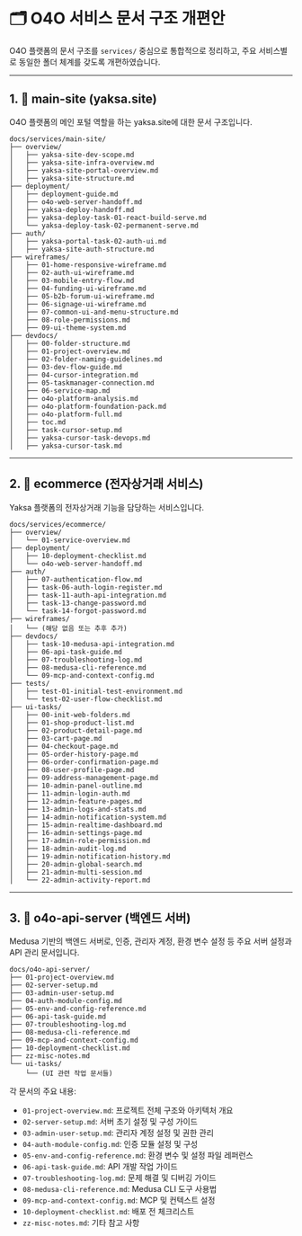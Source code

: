 # 🗂️ O4O 서비스 문서 구조 개편안

O4O 플랫폼의 문서 구조를 `services/` 중심으로 통합적으로 정리하고, 주요 서비스별로 동일한 폴더 체계를 갖도록 개편하였습니다.

---

## 1. 📁 main-site (yaksa.site)

O4O 플랫폼의 메인 포털 역할을 하는 yaksa.site에 대한 문서 구조입니다.

```
docs/services/main-site/
├── overview/
│   ├── yaksa-site-dev-scope.md
│   ├── yaksa-site-infra-overview.md
│   ├── yaksa-site-portal-overview.md
│   ├── yaksa-site-structure.md
├── deployment/
│   ├── deployment-guide.md
│   ├── o4o-web-server-handoff.md
│   ├── yaksa-deploy-handoff.md
│   ├── yaksa-deploy-task-01-react-build-serve.md
│   └── yaksa-deploy-task-02-permanent-serve.md
├── auth/
│   ├── yaksa-portal-task-02-auth-ui.md
│   ├── yaksa-site-auth-structure.md
├── wireframes/
│   ├── 01-home-responsive-wireframe.md
│   ├── 02-auth-ui-wireframe.md
│   ├── 03-mobile-entry-flow.md
│   ├── 04-funding-ui-wireframe.md
│   ├── 05-b2b-forum-ui-wireframe.md
│   ├── 06-signage-ui-wireframe.md
│   ├── 07-common-ui-and-menu-structure.md
│   ├── 08-role-permissions.md
│   ├── 09-ui-theme-system.md
├── devdocs/
│   ├── 00-folder-structure.md
│   ├── 01-project-overview.md
│   ├── 02-folder-naming-guidelines.md
│   ├── 03-dev-flow-guide.md
│   ├── 04-cursor-integration.md
│   ├── 05-taskmanager-connection.md
│   ├── 06-service-map.md
│   ├── o4o-platform-analysis.md
│   ├── o4o-platform-foundation-pack.md
│   ├── o4o-platform-full.md
│   ├── toc.md
│   ├── task-cursor-setup.md
│   ├── yaksa-cursor-task-devops.md
│   ├── yaksa-cursor-task.md
```

---

## 2. 📁 ecommerce (전자상거래 서비스)

Yaksa 플랫폼의 전자상거래 기능을 담당하는 서비스입니다.

```
docs/services/ecommerce/
├── overview/
│   └── 01-service-overview.md
├── deployment/
│   ├── 10-deployment-checklist.md
│   └── o4o-web-server-handoff.md
├── auth/
│   ├── 07-authentication-flow.md
│   ├── task-06-auth-login-register.md
│   ├── task-11-auth-api-integration.md
│   ├── task-13-change-password.md
│   └── task-14-forgot-password.md
├── wireframes/
│   └── (해당 없음 또는 추후 추가)
├── devdocs/
│   ├── task-10-medusa-api-integration.md
│   ├── 06-api-task-guide.md
│   ├── 07-troubleshooting-log.md
│   ├── 08-medusa-cli-reference.md
│   └── 09-mcp-and-context-config.md
├── tests/
│   ├── test-01-initial-test-environment.md
│   └── test-02-user-flow-checklist.md
├── ui-tasks/
│   ├── 00-init-web-folders.md
│   ├── 01-shop-product-list.md
│   ├── 02-product-detail-page.md
│   ├── 03-cart-page.md
│   ├── 04-checkout-page.md
│   ├── 05-order-history-page.md
│   ├── 06-order-confirmation-page.md
│   ├── 08-user-profile-page.md
│   ├── 09-address-management-page.md
│   ├── 10-admin-panel-outline.md
│   ├── 11-admin-login-auth.md
│   ├── 12-admin-feature-pages.md
│   ├── 13-admin-logs-and-stats.md
│   ├── 14-admin-notification-system.md
│   ├── 15-admin-realtime-dashboard.md
│   ├── 16-admin-settings-page.md
│   ├── 17-admin-role-permission.md
│   ├── 18-admin-audit-log.md
│   ├── 19-admin-notification-history.md
│   ├── 20-admin-global-search.md
│   ├── 21-admin-multi-session.md
│   └── 22-admin-activity-report.md
```

---

## 3. 📁 o4o-api-server (백엔드 서버)

Medusa 기반의 백엔드 서버로, 인증, 관리자 계정, 환경 변수 설정 등 주요 서버 설정과 API 관리 문서입니다.

```
docs/o4o-api-server/
├── 01-project-overview.md
├── 02-server-setup.md
├── 03-admin-user-setup.md
├── 04-auth-module-config.md
├── 05-env-and-config-reference.md
├── 06-api-task-guide.md
├── 07-troubleshooting-log.md
├── 08-medusa-cli-reference.md
├── 09-mcp-and-context-config.md
├── 10-deployment-checklist.md
├── zz-misc-notes.md
└── ui-tasks/
    └── (UI 관련 작업 문서들)
```

각 문서의 주요 내용:

- `01-project-overview.md`: 프로젝트 전체 구조와 아키텍처 개요
- `02-server-setup.md`: 서버 초기 설정 및 구성 가이드
- `03-admin-user-setup.md`: 관리자 계정 설정 및 권한 관리
- `04-auth-module-config.md`: 인증 모듈 설정 및 구성
- `05-env-and-config-reference.md`: 환경 변수 및 설정 파일 레퍼런스
- `06-api-task-guide.md`: API 개발 작업 가이드
- `07-troubleshooting-log.md`: 문제 해결 및 디버깅 가이드
- `08-medusa-cli-reference.md`: Medusa CLI 도구 사용법
- `09-mcp-and-context-config.md`: MCP 및 컨텍스트 설정
- `10-deployment-checklist.md`: 배포 전 체크리스트
- `zz-misc-notes.md`: 기타 참고 사항
